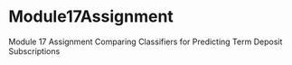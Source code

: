 # Module17Assignment
Module 17 Assignment Comparing Classifiers for Predicting Term Deposit Subscriptions
